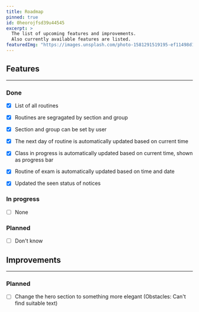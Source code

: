 ```yaml
---
title: Roadmap 
pinned: true
id: 0heorojfsd39u44545
excerpt: >
  The list of upcoming features and improvements.
  Also currently available features are listed.
featuredImg: "https://images.unsplash.com/photo-1581291519195-ef11498d1cf2?ixlib=rb-1.2.1&ixid=MnwxMjA3fDB8MHxwaG90by1wYWdlfHx8fGVufDB8fHx8&auto=format&fit=crop&w=1470&q=80"
---
```

## Features
---

### Done

- [x] List of all routines
- [x] Routines are segragated by section and group
- [x] Section and group can be set by user
- [x] The next day of routine is automatically updated based on current time
- [x] Class in progress is automatically updated based on current time, shown as progress bar
- [x] Routine of exam is automatically updated based on time and date
- [x] Updated the seen status of notices
  

### In progress
- [ ] None
### Planned
- [ ] Don't know

## Improvements
---

### Planned
- [ ] Change the hero section to something more elegant (Obstacles: Can't find suitable text)